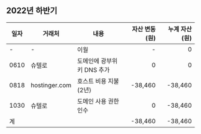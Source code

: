 ## 2022년 하반기

| 일자   | 거래처           | 내용               | 자산 변동 (원) | 누계 자산 (원) |
| ---- | ------------- | ---------------- | --------: | --------: |
| -    | -             | 이월               |         - |         0 |
| 0610 | 슈텔로           | 도메인에 광부위키 DNS 추가 |         0 |         0 |
| 0818 | hostinger.com | 호스트 비용 지불 (2년)   |   -38,460 |   -38,460 |
| 1030 | 슈텔로           | 도메인 사용 권한 인수     |         0 |   -38,460 |
| 계    |               |                  |   -38,460 |   -38,460 |